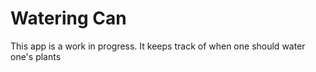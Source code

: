 # Watering Can

This app is a work in progress. It keeps track of when one should water one's plants
